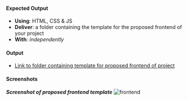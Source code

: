 #### Expected Output
- **Using**: HTML, CSS & JS
- **Deliver**: a folder containing the template for the proposed frontend of your project
- **With**: *independently*

#### Output

- [Link to folder containing template for proposed frontend of project](https://github.com/andela-hchukwu/Inverted-Index/tree/feature/139456431/front-end-development/src)

#### Screenshots

**_Screenshot of proposed frontend template_**
![frontend](https://cloud.githubusercontent.com/assets/25608473/23341179/ed3de0e0-fc42-11e6-89ff-8b89f96d283d.png)